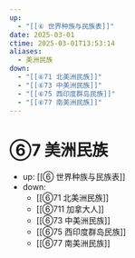 ```yaml
---
up:
  - "[[⑥ 世界种族与民族表]]"
date: 2025-03-01
ctime: 2025-03-01T13:53:14
aliases:
  - 美洲民族
down:
  - "[[⑥71 北美洲民族]]"
  - "[[⑥73 中美洲民族]]"
  - "[[⑥75 西印度群岛民族]]"
  - "[[⑥77 南美洲民族]]"
---
```


# ⑥7 美洲民族

- up: [[⑥ 世界种族与民族表]]
- down:	
	- [[⑥71 北美洲民族]]
	- [[⑥711 加拿大人]]
	- [[⑥73 中美洲民族]]
	- [[⑥75 西印度群岛民族]]
	- [[⑥77 南美洲民族]]
	
